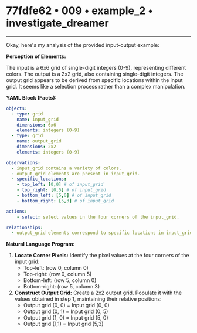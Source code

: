 # 77fdfe62 • 009 • example_2 • investigate_dreamer

---
Okay, here's my analysis of the provided input-output example:

**Perception of Elements:**

The input is a 6x6 grid of single-digit integers (0-9), representing different colors. The output is a 2x2 grid, also containing single-digit integers. The output grid appears to be derived from specific locations within the input grid. It seems like a selection process rather than a complex manipulation.

**YAML Block (Facts):**



```yaml
objects:
  - type: grid
    name: input_grid
    dimensions: 6x6
    elements: integers (0-9)
  - type: grid
    name: output_grid
    dimensions: 2x2
    elements: integers (0-9)

observations:
  - input_grid contains a variety of colors.
  - output_grid elements are present in input_grid.
  - specific_locations:
    - top_left: [0,0] # of input_grid
    - top_right: [0,5] # of input_grid
    - bottom_left: [5,0] # of input_grid
    - bottom_right: [5,3] # of input_grid

actions:
    - select: select values in the four corners of the input_grid.

relationships:
  - output_grid elements correspond to specific locations in input_grid.
```



**Natural Language Program:**

1.  **Locate Corner Pixels:** Identify the pixel values at the four corners of the input grid:
    *   Top-left: (row 0, column 0)
    *   Top-right: (row 0, column 5)
    *   Bottom-left: (row 5, column 0)
    *    Bottom-right: (row 5, column 3)
2.  **Construct Output Grid:** Create a 2x2 output grid. Populate it with the values obtained in step 1, maintaining their relative positions:
    *   Output grid (0, 0) = Input grid (0, 0)
    *   Output grid (0, 1) = Input grid (0, 5)
    *   Output grid (1, 0) = Input grid (5, 0)
    *   Output grid (1,1) = Input grid (5,3)

